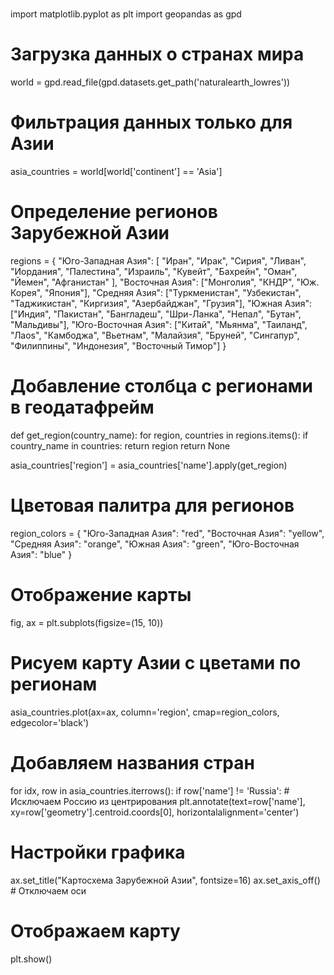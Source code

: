#
import matplotlib.pyplot as plt
import geopandas as gpd

# Загрузка данных о странах мира
world = gpd.read_file(gpd.datasets.get_path('naturalearth_lowres'))

# Фильтрация данных только для Азии
asia_countries = world[world['continent'] == 'Asia']

# Определение регионов Зарубежной Азии
regions = {
    "Юго-Западная Азия": [
        "Иран", "Ирак", "Сирия", "Ливан", "Иордания", "Палестина",
        "Израиль", "Кувейт", "Бахрейн", "Оман", "Йемен", "Афганистан"
    ],
    "Восточная Азия": ["Монголия", "КНДР", "Юж. Корея", "Япония"],
    "Средняя Азия": ["Туркменистан", "Узбекистан", "Таджикистан", "Киргизия", "Азербайджан", "Грузия"],
    "Южная Азия": ["Индия", "Пакистан", "Бангладеш", "Шри-Ланка", "Непал", "Бутан", "Мальдивы"],
    "Юго-Восточная Азия": ["Китай", "Мьянма", "Таиланд", "Лaos", "Камбоджа", "Вьетнам", "Малайзия", "Бруней", "Сингапур", "Филиппины", "Индонезия", "Восточный Тимор"]
}

# Добавление столбца с регионами в геодатафрейм
def get_region(country_name):
    for region, countries in regions.items():
        if country_name in countries:
            return region
    return None

asia_countries['region'] = asia_countries['name'].apply(get_region)

# Цветовая палитра для регионов
region_colors = {
    "Юго-Западная Азия": "red",
    "Восточная Азия": "yellow",
    "Средняя Азия": "orange",
    "Южная Азия": "green",
    "Юго-Восточная Азия": "blue"
}

# Отображение карты
fig, ax = plt.subplots(figsize=(15, 10))

# Рисуем карту Азии с цветами по регионам
asia_countries.plot(ax=ax, column='region', cmap=region_colors, edgecolor='black')

# Добавляем названия стран
for idx, row in asia_countries.iterrows():
    if row['name'] != 'Russia':  # Исключаем Россию из центрирования
        plt.annotate(text=row['name'], xy=row['geometry'].centroid.coords[0], horizontalalignment='center')

# Настройки графика
ax.set_title("Картосхема Зарубежной Азии", fontsize=16)
ax.set_axis_off()  # Отключаем оси

# Отображаем карту
plt.show()
